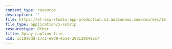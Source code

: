 ```yaml
---
content_type: resource
description: ''
file: https://ol-ocw-studio-app-production.s3.amazonaws.com/courses/18-01-single-variable-calculus-fall-2006/1c18a8dd17c1e9d9e55e208120b4a2c7_aeXp1zC6Hls.srt
file_type: application/x-subrip
resourcetype: Other
title: 3play caption file
uid: 1c18a8dd-17c1-e9d9-e55e-208120b4a2c7
---
```

